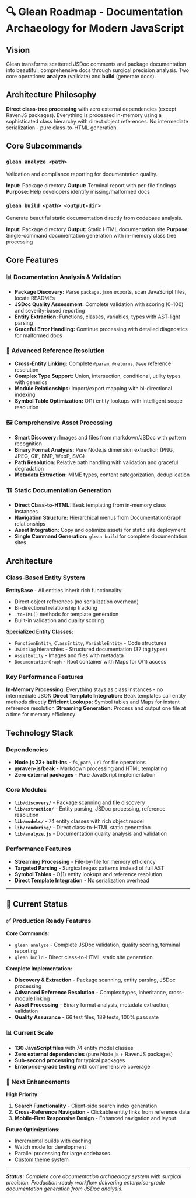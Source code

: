 # 🔍 Glean Roadmap - Documentation Archaeology for Modern JavaScript

## Vision

Glean transforms scattered JSDoc comments and package documentation into beautiful, comprehensive docs through surgical precision analysis. Two core operations: **analyze** (validate) and **build** (generate docs).

## Architecture Philosophy

**Direct class-tree processing** with zero external dependencies (except RavenJS packages). Everything is processed in-memory using a sophisticated class hierarchy with direct object references. No intermediate serialization - pure class-to-HTML generation.

## Core Subcommands

### `glean analyze <path>`

Validation and compliance reporting for documentation quality.

**Input:** Package directory
**Output:** Terminal report with per-file findings
**Purpose:** Help developers identify missing/malformed docs

### `glean build <path> <output-dir>`

Generate beautiful static documentation directly from codebase analysis.

**Input:** Package directory
**Output:** Static HTML documentation site
**Purpose:** Single-command documentation generation with in-memory class tree processing

## Core Features

### 📊 Documentation Analysis & Validation

- **Package Discovery:** Parse `package.json` exports, scan JavaScript files, locate READMEs
- **JSDoc Quality Assessment:** Complete validation with scoring (0-100) and severity-based reporting
- **Entity Extraction:** Functions, classes, variables, types with AST-light parsing
- **Graceful Error Handling:** Continue processing with detailed diagnostics for malformed docs

### 🔗 Advanced Reference Resolution

- **Cross-Entity Linking:** Complete `@param`, `@returns`, `@see` reference resolution
- **Complex Type Support:** Union, intersection, conditional, utility types with generics
- **Module Relationships:** Import/export mapping with bi-directional indexing
- **Symbol Table Optimization:** O(1) entity lookups with intelligent scope resolution

### 🖼️ Comprehensive Asset Processing

- **Smart Discovery:** Images and files from markdown/JSDoc with pattern recognition
- **Binary Format Analysis:** Pure Node.js dimension extraction (PNG, JPEG, GIF, BMP, WebP, SVG)
- **Path Resolution:** Relative path handling with validation and graceful degradation
- **Metadata Extraction:** MIME types, content categorization, deduplication

### 🏗️ Static Documentation Generation

- **Direct Class-to-HTML:** Beak templating from in-memory class instances
- **Navigation Structure:** Hierarchical menus from DocumentationGraph relationships
- **Asset Integration:** Copy and optimize assets for static site deployment
- **Single Command Generation:** `glean build` for complete documentation sites

## Architecture

### Class-Based Entity System

**EntityBase** - All entities inherit rich functionality:

- Direct object references (no serialization overhead)
- Bi-directional relationship tracking
- `.toHTML()` methods for template generation
- Built-in validation and quality scoring

**Specialized Entity Classes:**

- `FunctionEntity`, `ClassEntity`, `VariableEntity` - Code structures
- `JSDocTag` hierarchies - Structured documentation (37 tag types)
- `AssetEntity` - Images and files with metadata
- `DocumentationGraph` - Root container with Maps for O(1) access

### Key Performance Features

**In-Memory Processing:** Everything stays as class instances - no intermediate JSON
**Direct Template Integration:** Beak templates call entity methods directly
**Efficient Lookups:** Symbol tables and Maps for instant reference resolution
**Streaming Generation:** Process and output one file at a time for memory efficiency

## Technology Stack

### Dependencies

- **Node.js 22+ built-ins** - `fs`, `path`, `url` for file operations
- **@raven-js/beak** - Markdown processing and HTML templating
- **Zero external packages** - Pure JavaScript implementation

### Core Modules

- **`lib/discovery/`** - Package scanning and file discovery
- **`lib/extraction/`** - Entity parsing, JSDoc processing, reference resolution
- **`lib/models/`** - 74 entity classes with rich object model
- **`lib/rendering/`** - Direct class-to-HTML static generation
- **`lib/analyze.js`** - Documentation quality analysis and validation

### Performance Features

- **Streaming Processing** - File-by-file for memory efficiency
- **Targeted Parsing** - Surgical regex patterns instead of full AST
- **Symbol Tables** - O(1) entity lookups and reference resolution
- **Direct Template Integration** - No serialization overhead

---

## 🎯 Current Status

### ✅ Production Ready Features

**Core Commands:**

- `glean analyze` - Complete JSDoc validation, quality scoring, terminal reporting
- `glean build` - Direct class-to-HTML static site generation

**Complete Implementation:**

- **Discovery & Extraction** - Package scanning, entity parsing, JSDoc processing
- **Advanced Reference Resolution** - Complex types, inheritance, cross-module linking
- **Asset Processing** - Binary format analysis, metadata extraction, validation
- **Quality Assurance** - 66 test files, 189 tests, 100% pass rate

### 📊 Current Scale

- **130 JavaScript files** with 74 entity model classes
- **Zero external dependencies** (pure Node.js + RavenJS packages)
- **Sub-second processing** for typical packages
- **Enterprise-grade testing** with comprehensive coverage

### 🚀 Next Enhancements

**High Priority:**

1. **Search Functionality** - Client-side search index generation
2. **Cross-Reference Navigation** - Clickable entity links from reference data
3. **Mobile-First Responsive Design** - Enhanced navigation and layout

**Future Optimizations:**

- Incremental builds with caching
- Watch mode for development
- Parallel processing for large codebases
- Custom theme system

---

_**Status:** Complete core documentation archaeology system with surgical precision. Production-ready workflow delivering enterprise-grade documentation generation from JSDoc analysis._
